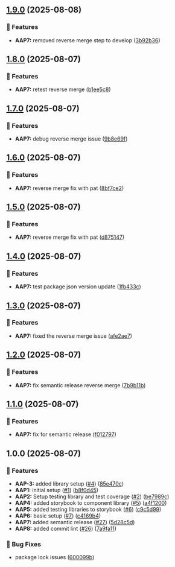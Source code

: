 ## [1.9.0](https://github.com/marvin-aroza/angular-admin-panel/compare/v1.8.0...v1.9.0) (2025-08-08)

### 🚀 Features

* **AAP7:** removed reverse merge step to develop ([3b92b36](https://github.com/marvin-aroza/angular-admin-panel/commit/3b92b3607ee1d53a05a4063762f6bd529efebe63))

## [1.8.0](https://github.com/marvin-aroza/angular-admin-panel/compare/v1.7.0...v1.8.0) (2025-08-07)

### 🚀 Features

* **AAP7:** retest reverse merge ([b1ee5c8](https://github.com/marvin-aroza/angular-admin-panel/commit/b1ee5c8b2811986ad469c0e7c6dda4f5b94053a7))

## [1.7.0](https://github.com/marvin-aroza/angular-admin-panel/compare/v1.6.0...v1.7.0) (2025-08-07)

### 🚀 Features

* **AAP7:** debug reverse merge issue ([9b8e69f](https://github.com/marvin-aroza/angular-admin-panel/commit/9b8e69fc93754b2cb8641c7a65ebf46c22e81b0e))

## [1.6.0](https://github.com/marvin-aroza/angular-admin-panel/compare/v1.5.0...v1.6.0) (2025-08-07)

### 🚀 Features

* **AAP7:** reverse merge fix with pat ([8bf7ce2](https://github.com/marvin-aroza/angular-admin-panel/commit/8bf7ce2ae8cd09c94488733a80384ad940c26f93))

## [1.5.0](https://github.com/marvin-aroza/angular-admin-panel/compare/v1.4.0...v1.5.0) (2025-08-07)

### 🚀 Features

* **AAP7:** reverse merge fix with pat ([d875147](https://github.com/marvin-aroza/angular-admin-panel/commit/d875147e5961798c97c89b26bdc9e7435b74e745))

## [1.4.0](https://github.com/marvin-aroza/angular-admin-panel/compare/v1.3.0...v1.4.0) (2025-08-07)

### 🚀 Features

* **AAP7:** test package json version update ([1fb433c](https://github.com/marvin-aroza/angular-admin-panel/commit/1fb433c9623ba3920d155591c12dc95d3677287a))

## [1.3.0](https://github.com/marvin-aroza/angular-admin-panel/compare/v1.2.0...v1.3.0) (2025-08-07)

### 🚀 Features

* **AAP7:** fixed the reverse merge issue ([afe2ae7](https://github.com/marvin-aroza/angular-admin-panel/commit/afe2ae78e546d53ed2cd6b6f798730d9d1545acf))

## [1.2.0](https://github.com/marvin-aroza/angular-admin-panel/compare/v1.1.0...v1.2.0) (2025-08-07)

### 🚀 Features

* **AAP7:** fix semantic release reverse merge ([7b9b11b](https://github.com/marvin-aroza/angular-admin-panel/commit/7b9b11bfc5ad2c11cfc6b098c714ef0e5769e96b))

## [1.1.0](https://github.com/marvin-aroza/angular-admin-panel/compare/v1.0.0...v1.1.0) (2025-08-07)

### 🚀 Features

* **AAP7:** fix for semantic release ([f012797](https://github.com/marvin-aroza/angular-admin-panel/commit/f012797c1150c833a0e60bced064d2cf6a699c02))

## 1.0.0 (2025-08-07)

### 🚀 Features

* **AAP-3:** added library setup ([#4](https://github.com/marvin-aroza/angular-admin-panel/issues/4)) ([85e470c](https://github.com/marvin-aroza/angular-admin-panel/commit/85e470c0860dbf02a94590091b901829d5349209))
* **AAP1:** initial setup ([#1](https://github.com/marvin-aroza/angular-admin-panel/issues/1)) ([b8f0d45](https://github.com/marvin-aroza/angular-admin-panel/commit/b8f0d456fb2164136f0469809d3f86cc2508ec5f))
* **AAP2:** Setup testing library and test coverage ([#2](https://github.com/marvin-aroza/angular-admin-panel/issues/2)) ([be7989c](https://github.com/marvin-aroza/angular-admin-panel/commit/be7989c0706f9b3ec87e7b4648f57f5c62151ebf))
* **AAP4:** added storybook to component library ([#5](https://github.com/marvin-aroza/angular-admin-panel/issues/5)) ([a4f1200](https://github.com/marvin-aroza/angular-admin-panel/commit/a4f120085a67a41b00d6bb9f055dfa57f1cbc5b6))
* **AAP5:** added testing libraries to storybook ([#6](https://github.com/marvin-aroza/angular-admin-panel/issues/6)) ([c9c5d99](https://github.com/marvin-aroza/angular-admin-panel/commit/c9c5d99d6c3697cb5f8236c1243baaddf20e14d7))
* **AAP6:** basic setup ([#7](https://github.com/marvin-aroza/angular-admin-panel/issues/7)) ([c4169b4](https://github.com/marvin-aroza/angular-admin-panel/commit/c4169b43b62e56dfb14431a74040bebd3e7ff878))
* **AAP7:** added semantic release ([#27](https://github.com/marvin-aroza/angular-admin-panel/issues/27)) ([5d28c5d](https://github.com/marvin-aroza/angular-admin-panel/commit/5d28c5dc65ea39cba180db4ee2e1da89ab118a87))
* **AAP8:** added commit lint ([#26](https://github.com/marvin-aroza/angular-admin-panel/issues/26)) ([7a9fa11](https://github.com/marvin-aroza/angular-admin-panel/commit/7a9fa11447f25fa0c8c9dd55cb37cd8a42fee87a))

### 🐛 Bug Fixes

* package lock issues ([600099b](https://github.com/marvin-aroza/angular-admin-panel/commit/600099be89d83e43b1ada233b08c909ea72f54f9))
